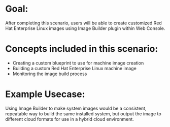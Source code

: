 # Goal:
After completing this scenario, users will be able to create customized Red Hat Enterprise Linux images using Image Builder plugin within Web Console.

# Concepts included in this scenario:
* Creating a custom blueprint to use for machine image creation
* Building a custom Red Hat Enterprise Linux machine image
* Monitoring the image build process

# Example Usecase:
Using Image Builder to make system images would be a consistent, repeatable
way to build the same installed system, but output the image to different
cloud formats for use in a hybrid cloud environment.

